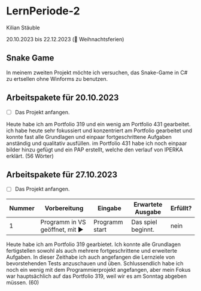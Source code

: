 # LernPeriode-2

Kilian Stäuble

20.10.2023 bis 22.12.2023 (🎄 Weihnachtsferien)

## Snake Game
In meinem zweiten Projekt möchte ich versuchen, das Snake-Game in C# zu ertsellen ohne Winforms zu benutzen.

## Arbeitspakete für 20.10.2023
- [ ] Das Projekt anfangen.

Heute habe ich am Portfolio 319 und ein wenig am Portfolio 431 gearbeitet. ich habe heute sehr fokussiert und konzentriert am Portfolio gearbeitet und konnte fast alle Grundlagen und einpaar fortgeschrittene Aufgaben anständig und qualitativ ausfüllen. im Portfolio 431 habe ich noch einpaar bilder hinzu gefügt und ein PAP erstellt, welche den verlauf von IPERKA erklärt. (56 Wörter)
## Arbeitspakete für 27.10.2023
- [ ] Das Projekt anfangen.

| Nummer | Vorbereitung | Eingabe  | Erwartete Ausgabe | Erfüllt? |
| --- | --- | --- | --- | ---|
| 1 |	Programm in VS geöffnet,  mit ▶️	| Programm start	| Das spiel beginnt.	| nein |

Heute habe ich am Portfolio 319 gearbietet. Ich konnte alle Grundlagen fertigstellen sowohl als auch mehrere fortgeschrittene und erweiterte Aufgaben. In dieser Zeithabe ich auch angefangen die Lernziele von bevorstehenden Tests anzuschauen und üben. Schlussendlich habe ich noch ein wenig mit dem Programmierprojekt angefangen, aber mein Fokus war hauptsächlich auf das Portfolio 319, weil wir es am Sonntag abgeben müssen. (60)
